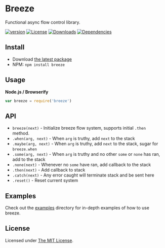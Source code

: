 # Breeze

Functional async flow control library.

[![version][npm-version]][npm-url]
[![License][npm-license]][license-url]
[![Downloads][npm-downloads]][npm-url]
[![Dependencies][david-image]][david-url]

## Install

- Download [the latest package][download]
- NPM: `npm install breeze`

## Usage

**Node.js / Browserify**

```js
var breeze = require('breeze')
```

## API

- `breeze(next)` - Initialize breeze flow system, supports initial `.then` method.
- `.when(arg, next)` - When `arg` is truthy, add `next` to the stack
- `.maybe(arg, next)` - When `arg` is truthy, add `next` to the stack, sugar for `breeze.when`
- `.some(arg, next)` - When `arg` is truthy and no other `some` or `none` has ran, add to the stack
- `.none(next)` - Whenever no `some` have ran, add callback to the stack
- `.then(next)` - Add callback to stack
- `.catch(next)` - Any error caught will terminate stack and be sent here
- `.reset()` - Reset current system

## Examples

Check out the [examples](examples/) directory for in-depth examples of how to use breeze.

## License

Licensed under [The MIT License](LICENSE).

[license-url]: https://github.com/Nijikokun/breeze/blob/master/LICENSE

[travis-url]: https://travis-ci.org/Nijikokun/breeze
[travis-image]: https://img.shields.io/travis/Nijikokun/breeze.svg?style=flat

[npm-url]: https://www.npmjs.com/package/breeze
[npm-license]: https://img.shields.io/npm/l/breeze.svg?style=flat
[npm-version]: https://img.shields.io/npm/v/breeze.svg?style=flat
[npm-downloads]: https://img.shields.io/npm/dm/breeze.svg?style=flat

[codeclimate-url]: https://codeclimate.com/github/Nijikokun/breeze
[codeclimate-quality]: https://img.shields.io/codeclimate/github/Nijikokun/breeze.svg?style=flat
[codeclimate-coverage]: https://img.shields.io/codeclimate/coverage/github/Nijikokun/breeze.svg?style=flat

[david-url]: https://david-dm.org/Nijikokun/breeze
[david-image]: https://img.shields.io/david/Nijikokun/breeze.svg?style=flat

[download]: https://github.com/Nijikokun/breeze/archive/v1.0.1.zip
